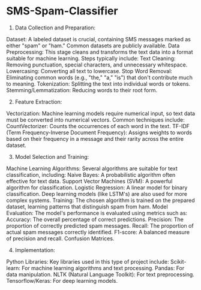 # SMS-Spam-Classifier

1. Data Collection and Preparation:

Dataset:
A labeled dataset is crucial, containing SMS messages marked as either "spam" or "ham." Common datasets are publicly available.
Data Preprocessing:
This stage cleans and transforms the text data into a format suitable for machine learning. Steps typically include:
Text Cleaning: Removing punctuation, special characters, and unnecessary whitespace.
Lowercasing: Converting all text to lowercase.
Stop Word Removal: Eliminating common words (e.g., "the," "a," "is") that don't contribute much to meaning.
Tokenization: Splitting the text into individual words or tokens.
Stemming/Lemmatization: Reducing words to their root form.


2. Feature Extraction:

Vectorization:
Machine learning models require numerical input, so text data must be converted into numerical vectors. Common techniques include:
CountVectorizer: Counts the occurrences of each word in the text.
TF-IDF (Term Frequency-Inverse Document Frequency): Assigns weights to words based on their frequency in a message and their rarity across the entire dataset.


3. Model Selection and Training:

Machine Learning Algorithms:
Several algorithms are suitable for text classification, including:
Naive Bayes: A probabilistic algorithm often effective for text data.
Support Vector Machines (SVM): A powerful algorithm for classification.
Logistic Regression: A linear model for binary classification.
Deep learning models (like LSTM's) are also used for more complex systems.
Training:
The chosen algorithm is trained on the prepared dataset, learning patterns that distinguish spam from ham.
Model Evaluation:
The model's performance is evaluated using metrics such as:
Accuracy: The overall percentage of correct predictions.
Precision: The proportion of correctly predicted spam messages.
Recall: The proportion of actual spam messages correctly identified.
F1-score: A balanced measure of precision and recall.
Confusion Matrices.


4. Implementation:

Python Libraries:
Key libraries used in this type of project include:
Scikit-learn: For machine learning algorithms and text processing.
Pandas: For data manipulation.
NLTK (Natural Language Toolkit): For text preprocessing.
Tensorflow/Keras: For deep learning models.
